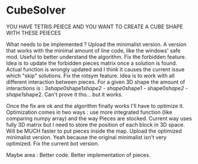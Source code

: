# CubeSolver
YOU HAVE TETRIS PEIECE AND YOU WANT TO CREATE A CUBE SHAPE WITH THESE PEIECES

What needs to be implemented ?
Upload the minimalist version. A version that works with the minimal amount of line code, like the windows' safe mod. Useful to better understand the algorithm.
Fix the forbidden feature. Idea is to update the forbidden pieces matrix once a solution is found. Actual function is wrongly updated and I think it causes the current issue which "skip" solutions.
Fix the rotsym feature. Idea is to work with all different interaction between pieces. For a given 3D shape the amount of interactions is : 3*shape0*shape1*shape2 - shape0*shape1 - shape0*shape2 - shape1*shape2. Can't prove it tho... but it works.

Once the fix are ok and the algorithm finally works I'll have to optimize it. Optimization comes in two ways : use more integrated function (like comparing numpy array) and the way Pieces are stocked. Current way uses fully 3D matrix but I need to store the position of each block in 3D space. Will be MUCH faster to put pieces inside the map.
Upload the optimized minimalist version. Yeah because the original minimalist isn't very optimized.
Fix the current bot version.

Maybe area :
Better code.
Better implementation of pieces.
